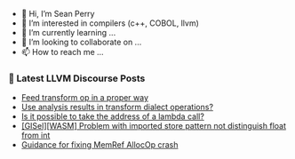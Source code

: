 - 👋 Hi, I’m Sean Perry
- 👀 I’m interested in compilers (c++, COBOL, llvm)
- 🌱 I’m currently learning ...
- 💞️ I’m looking to collaborate on ...
- 📫 How to reach me ...

<!---
s66perry/s66perry is a ✨ special ✨ repository because its `README.md` (this file) appears on your GitHub profile.
You can click the Preview link to take a look at your changes.
--->
### 📕 Latest LLVM Discourse Posts

<!-- DISCOURSE-LLVM:START -->
- [Feed transform op in a proper way](https://discourse.llvm.org/t/feed-transform-op-in-a-proper-way/88561#post_1)
- [Use analysis results in transform dialect operations?](https://discourse.llvm.org/t/use-analysis-results-in-transform-dialect-operations/67056#post_7)
- [Is it possible to take the address of a lambda call?](https://discourse.llvm.org/t/is-it-possible-to-take-the-address-of-a-lambda-call/88560#post_1)
- [[GISel][WASM] Problem with imported store pattern not distinguish float from int](https://discourse.llvm.org/t/gisel-wasm-problem-with-imported-store-pattern-not-distinguish-float-from-int/88557#post_2)
- [Guidance for fixing MemRef AllocOp crash](https://discourse.llvm.org/t/guidance-for-fixing-memref-allocop-crash/88559#post_1)
<!-- DISCOURSE-LLVM:END -->
